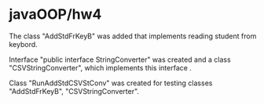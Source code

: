 # javaOOP/hw4
The class "AddStdFrKeyB" was added  that implements reading student from keybord.

Interface "public interface StringConverter" was created and a class "CSVStringConverter", which implements this interface .

Class "RunAddStdCSVStConv" was created for testing classes "AddStdFrKeyB", "CSVStringConverter".
